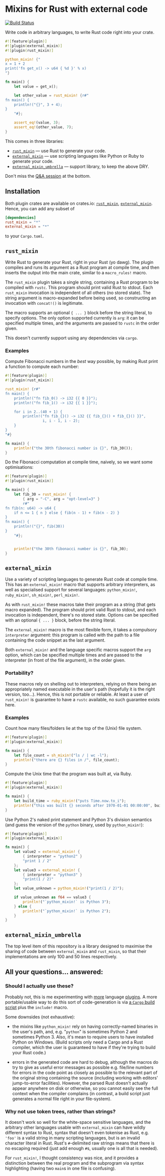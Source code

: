 # Mixins for Rust with external code

[![Build Status](https://travis-ci.org/huonw/external_mixin.png)](https://travis-ci.org/huonw/external_mixin)

Write code in arbitrary languages, to write Rust code right into your
crate.

```rust
#![feature(plugin)]
#![plugin(external_mixin)]
#![plugin(rust_mixin)]

python_mixin! {"
x = 1 + 2
print('fn get_x() -> u64 { %d }' % x)
"}

fn main() {
    let value = get_x();

    let other_value = rust_mixin! {r#"
fn main() {
    println!("{}", 3 + 4);
}
    "#};

    assert_eq!(value, 3);
    assert_eq!(other_value, 7);
}
```

This comes in three libraries:

- [`rust_mixin`](#rust_mixin) — use Rust to generate your code.
- [`external_mixin`](#external_mixin) — use scripting languages like
  Python or Ruby to generate your code.
- [`external_mixin_umbrella`](#external_mixin_umbrella) — support
  library, to keep the above DRY.

Don't miss the [Q&A session](#all-your-questions-answered) at the
bottom.

## Installation

Both plugin crates are available on crates.io:
[`rust_mixin`](https://crates.io/crates/rust_mixin),
[`external_mixin`](https://crates.io/crates/external_mixin). Hence,
you can add any subset of

```toml
[dependencies]
rust_mixin = "*"
external_mixin = "*"
```

to your `Cargo.toml`.


## `rust_mixin`

Write Rust to generate your Rust, right in your Rust (yo dawg). The
plugin compiles and runs its argument as a Rust program at compile
time, and then inserts the output into the main crate, similar to a
`macro_rules!` macro.

The `rust_mixin` plugin takes a single string, containing a Rust
program to be compiled with `rustc`. This program should print valid
Rust to stdout. Each `rust_mixin` invocation is independent of all
others (no stored state). The string argument is macro-expanded before
being used, so constructing an invocation with `concat!()` is
legitimate.

The macro supports an optional `{ ... }` block before the string
literal, to specify options. The only option supported currently is
`arg`: it can be specified multiple times, and the arguments are
passed to `rustc` in the order given.

This doesn't currently support using any dependencies via `cargo`.

### Examples

Compute Fibonacci numbers in the *best* way possible, by making Rust
print a function to compute each number:

```rust
#![feature(plugin)]
#![plugin(rust_mixin)]

rust_mixin! {r#"
fn main() {
    println!("fn fib_0() -> i32 {{ 0 }}");
    println!("fn fib_1() -> i32 {{ 1 }}");

    for i in 2..(40 + 1) {
        println!("fn fib_{}() -> i32 {{ fib_{}() + fib_{}() }}",
                 i, i - 1, i - 2);
    }
}
"#}

fn main() {
    println!("the 30th fibonacci number is {}", fib_30());
}
```

Do the Fibonacci computation at compile time, naively, so we want some
optimisations:

```rust
#![feature(plugin)]
#![plugin(rust_mixin)]

fn main() {
    let fib_30 = rust_mixin! {
        { arg = "-C", arg = "opt-level=3" }
        r#"
fn fib(n: u64) -> u64 {
    if n <= 1 { n } else { fib(n - 1) + fib(n - 2) }
}
fn main() {
    println!("{}", fib(30))
}
    "#};


    println!("the 30th fibonacci number is {}", fib_30);
}
```

## `external_mixin`

Use a variety of scripting languages to generate Rust code at compile
time. This has an `external_mixin!` macro that supports arbitrary
interpreters, as well as specialised support for several languages:
`python_mixin!`, `ruby_mixin!`, `sh_mixin!`, `perl_mixin!`.

As with `rust_mixin!` these macros take their program as a string
(that gets macro expanded). The program should print valid Rust to
stdout, and each invocation is independent, there's no stored
state. Options can be specified with an optional `{ ... }` block,
before the string literal.

The `external_mixin!` macro is the most flexible form, it takes a
compulsory `interpreter` argument: this program is called with the
path to a file containing the code snippet as the last argument.

Both `external_mixin!` and the language specific macros support the
`arg` option, which can be specified multiple times and are passed to
the interpreter (in front of the file argument), in the order given.

### Portability?

These macros rely on shelling out to interpreters, relying on there
being an appropriately named executable in the user's path (hopefully
it is the right version, too...). Hence, this is not portable or
reliable. At least a user of `rust_mixin!` is guarantee to have a
`rustc` available, no such guarantee exists here.

### Examples

Count how many files/folders lie at the top of the (Unix) file system.

```rust
#![feature(plugin)]
#![plugin(external_mixin)]

fn main() {
    let file_count = sh_mixin!("ls / | wc -l");
    println!("there are {} files in /", file_count);
}
```

Compute the Unix time that the program was built at, via Ruby.

```rust
#![feature(plugin)]
#![plugin(external_mixin)]

fn main() {
    let build_time = ruby_mixin!("puts Time.now.to_i");
    println!("this was built {} seconds after 1970-01-01 00:00:00", build_time);
}
```

Use Python 2's naked print statement and Python 3's division semantics
(and guess the version of the `python` binary, used by
`python_mixin!`):

```rust
#![feature(plugin)]
#![plugin(external_mixin)]

fn main() {
    let value2 = external_mixin! {
        { interpreter = "python2" }
        "print 1 / 2"
    };
    let value3 = external_mixin! {
        { interpreter = "python3" }
        "print(1 / 2)"
    };
    let value_unknown = python_mixin!("print(1 / 2)");

    if value_unknown as f64 == value3 {
        println!("`python_mixin!` is Python 3");
    } else {
        println!("`python_mixin!` is Python 2");
    }
}
```

## `external_mixin_umbrella`

The top level item of this repository is a library designed to
maximise the sharing of code between `external_mixin` and
`rust_mixin`, so that their implementations are only 100 and 50 lines
respectively.

## All your questions... answered:

### Should I actually use these?

Probably not, this is me experimenting with
[more](https://github.com/huonw/brainfuck_macros) language
[plugins](https://github.com/huonw/fractran_macros). A more
portable/usable way to do this sort of code-generation is via
[a `Cargo` build script](http://doc.crates.io/build-script.html) plus
the `include!` macro.

Some downsides (not exhaustive):

- the mixins like `python_mixin!` rely on having correctly-named
  binaries in the user's path, and, e.g. "`python`" is sometimes
  Python 2 and sometimes Python 3. Also, it's mean to require users to
  have installed Python on Windows. (Build scripts only need a Cargo
  and a Rust compiler, which the user is guaranteed to have if they're
  trying to build your Rust code.)

- errors in the generated code are hard to debug, although the macros
  do try to give as useful error messages as possible e.g. file/line
  numbers for errors in the code point as closely as possible to the
  relevant part of the original string containing the source
  (including working with editors' jump-to-error facilities). However,
  the parsed Rust doesn't actually appear anywhere on disk or
  otherwise, so you cannot easily see the full context when the
  compiler complains (in contrast, a build script just generates a
  normal file right in your file-system).

### Why not use token trees, rather than strings?

It doesn't work so well for the white-space sensitive languages, and
the arbitrary other languages usable with `external_mixin` can have
wildly different syntax to Rust, syntax that doesn't even tokenise as
Rust, e.g. `'foo'` is a valid string in many scripting languages, but
is an invalid character literal in Rust. Rust's `#`-delimited raw
strings means that there is no escaping required (just add enough
`#`s, usually one is all that is needed).

For `rust_mixin!`, I thought consistency was nice, and it provides a
distinction between the real program and the subprogram via syntax
highlighting (having two `main`s in one file is confusing).
